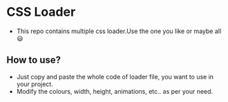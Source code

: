 # CSS Loader
- This repo contains multiple css loader.Use the one you like or maybe all :smiley: 

## How to use?
- Just copy and paste the whole code of loader file, you want to use in your project.
- Modify the colours, width, height, animations, etc.. as per your need.
